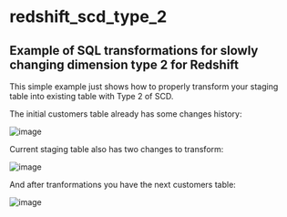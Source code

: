 # redshift_scd_type_2

## Example of SQL transformations for slowly changing dimension type 2 for Redshift

This simple example just shows how to properly transform your staging table into existing table with Type 2 of SCD.  

The initial customers table already has some changes history:  
  
![image](https://github.com/Odunpo/redshift_scd_type_2/assets/55160762/81b743d3-b154-431b-bb56-fb2400876f12)

Current staging table also has two changes to transform:  
  
![image](https://github.com/Odunpo/redshift_scd_type_2/assets/55160762/17313f3b-0591-463a-abdf-7b70e2dcf5a1)

And after tranformations you have the next customers table:  
  
![image](https://github.com/Odunpo/redshift_scd_type_2/assets/55160762/3270b4ab-565c-49af-8208-53685be67e4b)
